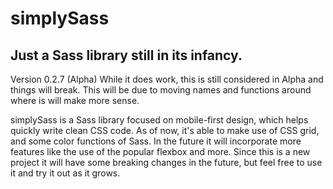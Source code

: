 # simplySass

## Just a Sass library still in its infancy.

Version 0.2.7 (Alpha)
While it does work, this is still considered in Alpha and things will break. This will be due to moving names and functions around where is will make more sense.

simplySass is a Sass library focused on mobile-first design, which helps quickly write clean CSS code. 
As of now, it's able to make use of CSS grid, and some color functions of Sass. In the future it will 
incorporate more features like the use of the popular flexbox and more. Since this is a new project it
will have some breaking changes in the future, but feel free to use it and try it out as it grows.

